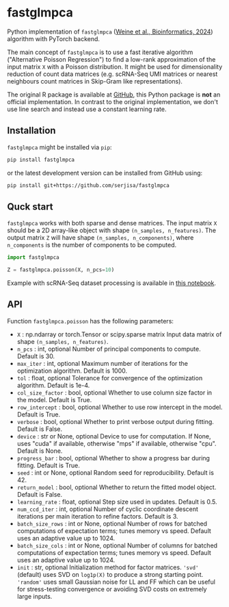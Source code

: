 # fastglmpca

Python implementation of `fastglmpca` ([Weine et al., Bioinformatics, 2024](https://doi.org/10.1093/bioinformatics/btae494)) algorithm with PyTorch backend.

The main concept of `fastglmpca` is to use a fast iterative algorithm ("Alternative Poisson Regression") to find a low-rank approximation of the input matrix `X` with a Poisson distribution. It might be used for dimensionality reduction of count data matrices (e.g. scRNA-Seq UMI matrices or nearest neighbours count matrices in Skip-Gram like representations).

The original R package is available at [GitHub](https://github.com/stephenslab/fastglmpca), this Python package is **not** an official implementation. In contrast to the original implementation, we don't use line
search and instead use a constant learning rate.

## Installation

`fastglmpca` might be installed via `pip`:
```bash
pip install fastglmpca
```
or the latest development version can be installed from GitHub using:
```bash
pip install git+https://github.com/serjisa/fastglmpca
```

## Quck start

`fastglmpca` works with both sparse and dense matrices. The input matrix `X` should be a 2D array-like object with shape `(n_samples, n_features)`. The output matrix `Z` will have shape `(n_samples, n_components)`, where `n_components` is the number of components to be computed.

```python
import fastglmpca

Z = fastglmpca.poisson(X, n_pcs=10)
```

Example with scRNA-Seq dataset processing is available in [this notebook](https://github.com/serjisa/fastglmpca/blob/main/examples/scRNA-Seq.ipynb).

## API

Function `fastglmpca.poisson` has the following parameters:

- `X` : np.ndarray or torch.Tensor or scipy.sparse matrix
    Input data matrix of shape `(n_samples, n_features)`.
- `n_pcs` : int, optional
    Number of principal components to compute. Default is 30.
- `max_iter` : int, optional
    Maximum number of iterations for the optimization algorithm. Default is 1000.
- `tol` : float, optional
    Tolerance for convergence of the optimization algorithm. Default is 1e-4.
- `col_size_factor` : bool, optional
    Whether to use column size factor in the model. Default is True.
- `row_intercept` : bool, optional
    Whether to use row intercept in the model. Default is True.
- `verbose` : bool, optional
    Whether to print verbose output during fitting. Default is False.
- `device` : str or None, optional
    Device to use for computation. If None, uses "cuda" if available, otherwise "mps" if available,
    otherwise "cpu". Default is None.
- `progress_bar` : bool, optional
    Whether to show a progress bar during fitting. Default is True.
- `seed` : int or None, optional
    Random seed for reproducibility. Default is 42.
- `return_model` : bool, optional
    Whether to return the fitted model object. Default is False.
- `learning_rate` : float, optional
    Step size used in updates. Default is 0.5.
- `num_ccd_iter` : int, optional
    Number of cyclic coordinate descent iterations per main iteration to refine factors. Default is 3.
- `batch_size_rows` : int or None, optional
    Number of rows for batched computations of expectation terms; tunes memory vs speed. Default uses an adaptive value up to 1024.
- `batch_size_cols` : int or None, optional
    Number of columns for batched computations of expectation terms; tunes memory vs speed. Default uses an adaptive value up to 1024.
- `init` : str, optional
    Initialization method for factor matrices. `'svd'` (default) uses SVD on `log1p(X)` to produce a strong starting point. `'random'` uses small Gaussian noise for LL and FF which can be useful for stress-testing convergence or avoiding SVD costs on extremely large inputs.